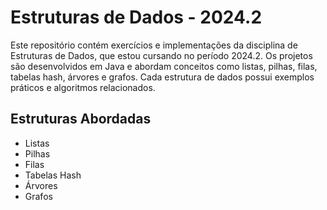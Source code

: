 # Estruturas de Dados - 2024.2

Este repositório contém exercícios e implementações da disciplina de Estruturas de Dados, que estou cursando no período 2024.2. Os projetos são desenvolvidos em Java e abordam conceitos como listas, pilhas, filas, tabelas hash, árvores e grafos. Cada estrutura de dados possui exemplos práticos e algoritmos relacionados.

## Estruturas Abordadas

- Listas
- Pilhas
- Filas
- Tabelas Hash
- Árvores
- Grafos
